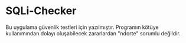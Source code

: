 # SQLi-Checker
Bu uygulama güvenlik testleri için yazılmıştır. Programın kötüye kullanımından dolayı oluşabilecek zararlardan "ndorte" sorumlu değildir.
